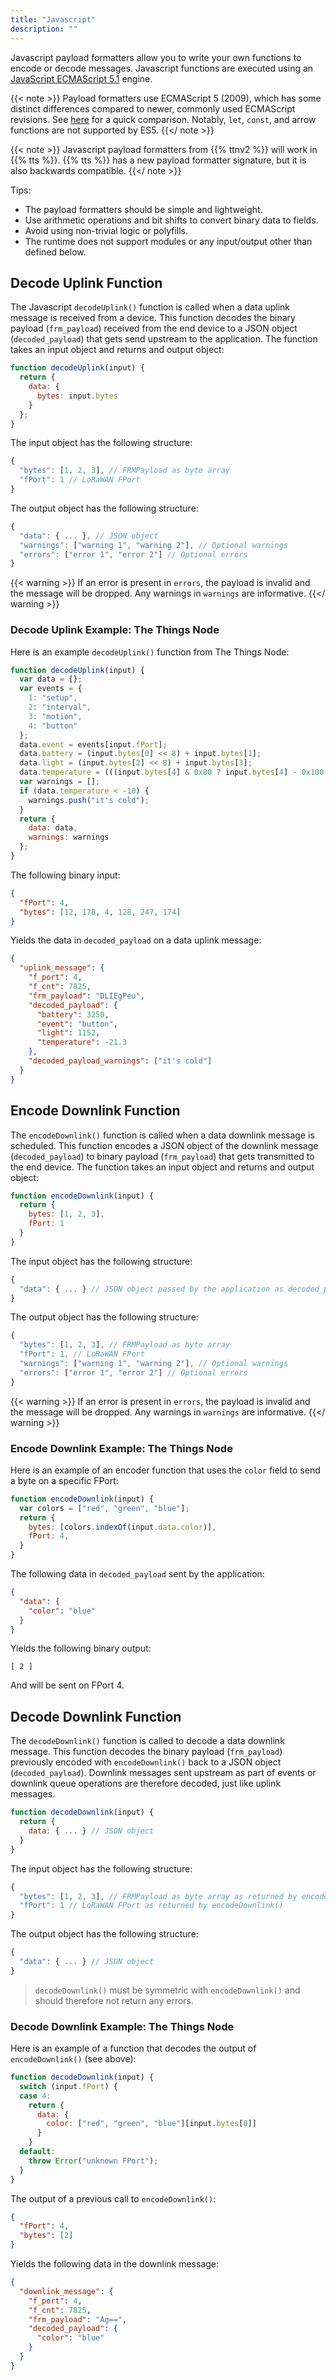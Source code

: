 ```yaml
---
title: "Javascript"
description: ""
---
```


Javascript payload formatters allow you to write your own functions to encode or decode messages. Javascript functions are executed using an [JavaScript ECMAScript 5.1](https://www.ecma-international.org/ecma-262/5.1/) engine.

<!--more-->

{{< note >}} Payload formatters use ECMAScript 5 (2009), which has some distinct differences compared to newer, commonly used ECMAScript revisions. See [here](https://www.javatpoint.com/es5-vs-es6) for a quick comparison. Notably, `let`, `const`, and arrow functions are not supported by ES5. {{</ note >}}

{{< note >}} Javascript payload formatters from {{% ttnv2 %}} will work in {{% tts %}}. {{% tts %}} has a new payload formatter signature, but it is also backwards compatible. {{</ note >}}

Tips:
- The payload formatters should be simple and lightweight. 
- Use arithmetic operations and bit shifts to convert binary data to fields. 
- Avoid using non-trivial logic or polyfills. 
- The runtime does not support modules or any input/output other than defined below.

## Decode Uplink Function

The Javascript `decodeUplink()` function is called when a data uplink message is received from a device. This function decodes the binary payload (`frm_payload`) received from the end device to a JSON object (`decoded_payload`) that gets send upstream to the application. The function takes an input object and returns and output object:

```js
function decodeUplink(input) {
  return {
    data: {
      bytes: input.bytes
    }
  };
}
```

The input object has the following structure:

```js
{
  "bytes": [1, 2, 3], // FRMPayload as byte array
  "fPort": 1 // LoRaWAN FPort
}
```

The output object has the following structure:

```js
{
  "data": { ... }, // JSON object
  "warnings": ["warning 1", "warning 2"], // Optional warnings
  "errors": ["error 1", "error 2"] // Optional errors
}
```

{{< warning >}} If an error is present in `errors`, the payload is invalid and the message will be dropped. Any warnings in `warnings` are informative. {{</ warning >}}

### Decode Uplink Example: The Things Node

Here is an example `decodeUplink()` function from The Things Node:

```js
function decodeUplink(input) {
  var data = {};
  var events = {
    1: "setup",
    2: "interval",
    3: "motion",
    4: "button"
  };
  data.event = events[input.fPort];
  data.battery = (input.bytes[0] << 8) + input.bytes[1];
  data.light = (input.bytes[2] << 8) + input.bytes[3];
  data.temperature = (((input.bytes[4] & 0x80 ? input.bytes[4] - 0x100 : input.bytes[4]) << 8) + input.bytes[5]) / 100;
  var warnings = [];
  if (data.temperature < -10) {
    warnings.push("it's cold");
  }
  return {
    data: data,
    warnings: warnings
  };
}
```

The following binary input:

```json
{
  "fPort": 4,
  "bytes": [12, 178, 4, 128, 247, 174]
}
```

Yields the data in `decoded_payload` on a data uplink message:

```json
{
  "uplink_message": {
    "f_port": 4,
    "f_cnt": 7825,
    "frm_payload": "DLIEgPeu",
    "decoded_payload": {
      "battery": 3250,
      "event": "button",
      "light": 1152,
      "temperature": -21.3
    },
    "decoded_payload_warnings": ["it's cold"]
  }
}
```

## Encode Downlink Function

The `encodeDownlink()` function is called when a data downlink message is scheduled. This function encodes a JSON object of the downlink message (`decoded_payload`) to binary payload (`frm_payload`) that gets transmitted to the end device. The function takes an input object and returns and output object:

```js
function encodeDownlink(input) {
  return {
    bytes: [1, 2, 3],
    fPort: 1
  }
}
```

The input object has the following structure:

```js
{
  "data": { ... } // JSON object passed by the application as decoded_payload
}
```

The output object has the following structure:

```js
{
  "bytes": [1, 2, 3], // FRMPayload as byte array
  "fPort": 1, // LoRaWAN FPort
  "warnings": ["warning 1", "warning 2"], // Optional warnings
  "errors": ["error 1", "error 2"] // Optional errors
}
```

{{< warning >}} If an error is present in `errors`, the payload is invalid and the message will be dropped. Any warnings in `warnings` are informative. {{</ warning >}}

### Encode Downlink Example: The Things Node

Here is an example of an encoder function that uses the `color` field to send a byte on a specific FPort:

```js
function encodeDownlink(input) {
  var colors = ["red", "green", "blue"];
  return {
    bytes: [colors.indexOf(input.data.color)],
    fPort: 4,
  }
}
```

The following data in `decoded_payload` sent by the application:

```json
{
  "data": {
    "color": "blue"
  }
}
```

Yields the following binary output:

```
[ 2 ]
```

And will be sent on FPort 4.

## Decode Downlink Function

The `decodeDownlink()` function is called to decode a data downlink message. This function decodes the binary payload (`frm_payload`) previously encoded with `encodeDownlink()` back to a JSON object (`decoded_payload`). Downlink messages sent upstream as part of events or downlink queue operations are therefore decoded, just like uplink messages.

```js
function decodeDownlink(input) {
  return {
    data: { ... } // JSON object
  }
}
```

The input object has the following structure:

```js
{
  "bytes": [1, 2, 3], // FRMPayload as byte array as returned by encodeDownlink()
  "fPort": 1 // LoRaWAN FPort as returned by encodeDownlink()
}
```

The output object has the following structure:

```js
{
  "data": { ... } // JSON object
}
```

> `decodeDownlink()` must be symmetric with `encodeDownlink()` and should therefore not return any errors.

### Decode Downlink Example: The Things Node

Here is an example of a function that decodes the output of `encodeDownlink()` (see above):

```js
function decodeDownlink(input) {
  switch (input.fPort) {
  case 4:
    return {
      data: {
        color: ["red", "green", "blue"][input.bytes[0]]
      }
    }
  default:
    throw Error("unknown FPort");
  }
}
```

The output of a previous call to `encodeDownlink()`:

```json
{
  "fPort": 4,
  "bytes": [2]
}
```

Yields the following data in the downlink message:

```json
{
  "downlink_message": {
    "f_port": 4,
    "f_cnt": 7825,
    "frm_payload": "Ag==",
    "decoded_payload": {
      "color": "blue"
    }
  }
}
```
